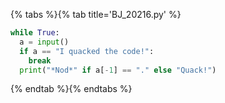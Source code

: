 {% tabs %}{% tab title='BJ_20216.py' %}

```py
while True:
  a = input()
  if a == "I quacked the code!":
    break
  print("*Nod*" if a[-1] == "." else "Quack!")
```

{% endtab %}{% endtabs %}
